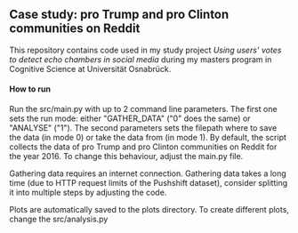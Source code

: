 ## Case study: pro Trump and pro Clinton communities on Reddit

This repository contains code used in my study project _Using users' votes to detect echo chambers in social media_ during my masters program in Cognitive Science at Universität Osnabrück.

#### How to run

Run the src/main.py with up to 2 command line parameters. The first one sets the run mode: either "GATHER_DATA" ("0" does the same) or "ANALYSE" ("1"). The second parameters sets the filepath where to save the data (in mode 0) or take the data from (in mode 1). By default, the script collects the data of pro Trump and pro Clinton communities on Reddit for the year 2016. To change this behaviour, adjust the main.py file.

Gathering data requires an internet connection. Gathering data takes a long time (due to HTTP request limits of the Pushshift dataset), consider splitting it into multiple steps by adjusting the code.

Plots are automatically saved to the plots directory. To create different plots, change the src/analysis.py
